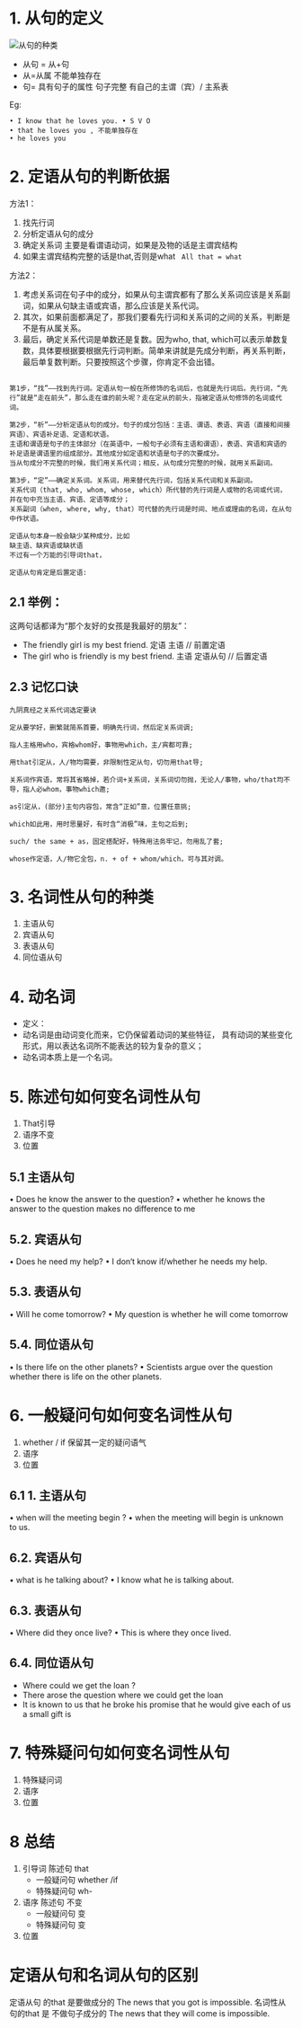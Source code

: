 # 1. 从句的定义
![从句的种类](../img/从句的种类.png)
- 从句 = 从+句
- 从=从属 不能单独存在
- 句= 具有句子的属性 句子完整 有自己的主谓（宾）/ 主系表
 
Eg:
  ```
  • I know that he loves you. • S V O
  • that he loves you , 不能单独存在
  • he loves you
  ```
# 2. 定语从句的判断依据
方法1：
1. 找先行词
2. 分析定语从句的成分
3. 确定关系词 主要是看谓语动词，如果是及物的话是主谓宾结构
4. 如果主谓宾结构完整的话是that,否则是what    ``` All that = what```
   
方法2：
1. 考虑关系词在句子中的成分，如果从句主谓宾都有了那么关系词应该是关系副词，如果从句缺主语或宾语，那么应该是关系代词。
2. 其次，如果前面都满足了，那我们要看先行词和关系词的之间的关系，判断是不是有从属关系。
3. 最后，确定关系代词是单数还是复数。因为who, that, which可以表示单数复数，具体要根据要根据先行词判断。简单来讲就是先成分判断，再关系判断，最后单复数判断。只要按照这个步骤，你肯定不会出错。
``` 

第1步，“找”——找到先行词。定语从句一般在所修饰的名词后，也就是先行词后。先行词，“先行”就是“走在前头”，那么走在谁的前头呢？走在定从的前头，指被定语从句修饰的名词或代词。

第2步，“析”——分析定语从句的成分。句子的成分包括：主语、谓语、表语、宾语（直接和间接宾语）、宾语补足语、定语和状语。
主语和谓语是句子的主体部分（在英语中，一般句子必须有主语和谓语），表语、宾语和宾语的补足语是谓语里的组成部分。其他成分如定语和状语是句子的次要成分。
当从句成分不完整的时候，我们用关系代词；相反，从句成分完整的时候，就用关系副词。

第3步，“定”——确定关系词。关系词，用来替代先行词，包括关系代词和关系副词。
关系代词（that, who, whom, whose, which）所代替的先行词是人或物的名词或代词，并在句中充当主语、宾语、定语等成分；
关系副词（when, where, why, that）可代替的先行词是时间、地点或理由的名词，在从句中作状语。
```

```
定语从句本身一般会缺少某种成分，比如
缺主语、缺宾语或缺状语
不过有一个万能的引导词that，

定语从句肯定是后置定语:
```
## 2.1 举例：
这两句话都译为“那个友好的女孩是我最好的朋友”：
- The friendly girl is my best friend.  定语 主语   // 前置定语
- The girl who is friendly is my best friend.  主语  定语从句  // 后置定语

## 2.3 记忆口诀
``` 
九阴真经之关系代词选定要诀

定从要学好，删繁就简系首要，明确先行词，然后定关系词调;

指人主格用who，宾格whom好，事物用which，主/宾都可靠;

用that引定从，人/物均需要，非限制性定从句，切勿用that导;

关系词作宾语，常将其省略掉，若介词+关系词，关系词切勿抛，无论人/事物，who/that均不导，指人必whom，事物which邀;

as引定从，(部分)主句内容包，常含“正如”意，位置任意挑;

which如此用，用时思量好，有时含“消极”味，主句之后到;

such/ the same + as，固定搭配好，特殊用法务牢记，勿用乱了套;

whose作定语，人/物它全包，n. + of + whom/which，可与其对调。
```

# 3. 名词性从句的种类
1. 主语从句
2. 宾语从句
3. 表语从句
4. 同位语从句

# 4. 动名词
- 定义：
- 动名词是由动词变化而来，它仍保留着动词的某些特征， 具有动词的某些变化形式，用以表达名词所不能表达的较为复杂的意义；
- 动名词本质上是一个名词。


# 5. 陈述句如何变名词性从句
1. That引导
2. 语序不变
3. 位置
## 5.1 主语从句
   • Does he know the answer to the question?
   • whether he knows the answer to the question makes no difference to me

## 5.2. 宾语从句
• Does he need my help?
• I don‘t know if/whether he needs my help.

## 5.3. 表语从句
• Will he come tomorrow?
• My question is whether he will come tomorrow

## 5.4. 同位语从句
• Is there life on the other planets?
• Scientists argue over the question whether there is life on the other
planets.


# 6. 一般疑问句如何变名词性从句
1. whether / if 保留其一定的疑问语气
2. 语序
3. 位置
## 6.1 1. 主语从句
   • when will the meeting begin ?
   • when the meeting will begin is unknown to us. 
   
## 6.2. 宾语从句
   • what is he talking about?
   • I know what he is talking about.

## 6.3. 表语从句
   • Where did they once live?
   • This is where they once lived. 

## 6.4. 同位语从句
-  Where could we get the loan ?
-  There arose the question where we could get the loan
- It is known to us that he broke his promise that he would give each of us a small gift is

# 7. 特殊疑问句如何变名词性从句
1. 特殊疑问词
2. 语序
3. 位置

# 8 总结
1. 引导词 陈述句 that
    - 一般疑问句 whether /if
    - 特殊疑问句 wh- 
2. 语序 陈述句 不变
    - 一般疑问句 变
    - 特殊疑问句 变
3. 位置



# 定语从句和名词从句的区别

定语从句 的that 是要做成分的        The news that you got is impossible.
名词性从句的that 是 不做句子成分的   The news that they will come is impossible.